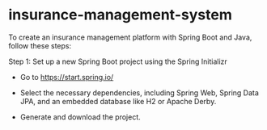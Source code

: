# insurance-management-system
To create an insurance management platform with Spring Boot and Java, follow these steps:

Step 1: Set up a new Spring Boot project using the Spring Initializr
- Go to https://start.spring.io/
* Select the necessary dependencies, including Spring Web, Spring Data JPA, and an embedded database like H2 or Apache Derby.
+ Generate and download the project.
     
     
